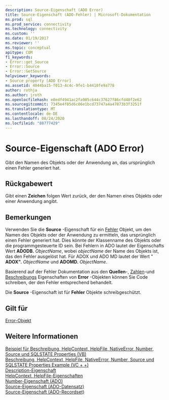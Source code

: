 ```yaml
---
description: Source-Eigenschaft (ADO Error)
title: Source-Eigenschaft (ADO-Fehler) | Microsoft-Dokumentation
ms.prod: sql
ms.prod_service: connectivity
ms.technology: connectivity
ms.custom: ''
ms.date: 01/19/2017
ms.reviewer: ''
ms.topic: conceptual
apitype: COM
f1_keywords:
- Error::get_Source
- Error::Source
- Error::GetSource
helpviewer_keywords:
- Source property [ADO Error]
ms.assetid: 4044ba15-f013-4c4c-9fe1-b4410fe9a778
author: rothja
ms.author: jroth
ms.openlocfilehash: e0edf4941ac2fa985c644c37627f86cfd40f2e62
ms.sourcegitcommit: 7345e4f05d6c06e1bcd73747a4a47873b3f3251f
ms.translationtype: MT
ms.contentlocale: de-DE
ms.lasthandoff: 08/24/2020
ms.locfileid: "88777429"
---
```

# <a name="source-property-ado-error"></a>Source-Eigenschaft (ADO Error)
Gibt den Namen des Objekts oder der Anwendung an, das ursprünglich einen Fehler generiert hat.  
  
## <a name="return-value"></a>Rückgabewert  
 Gibt einen **Zeichen** folgen Wert zurück, der den Namen eines Objekts oder einer Anwendung angibt.  
  
## <a name="remarks"></a>Bemerkungen  
 Verwenden Sie die **Source** -Eigenschaft für ein [Fehler](./error-object.md) Objekt, um den Namen des Objekts oder der Anwendung zu ermitteln, das ursprünglich einen Fehler generiert hat. Dies könnte der Klassenname des Objekts oder die programmgesteuerte ID sein. Bei Fehlern in ADO lautet der Eigenschafts Wert **ADODB.** _ObjectName_, wobei *objectName* der Name des Objekts ist, das den Fehler ausgelöst hat. Für ADOX und ADO MD lautet der Wert " **ADOX".** _ObjectName_ und **ADOMD.** _ObjectName_.  
  
 Basierend auf der Fehler Dokumentation aus den **Quellen**-, [Zahlen](./number-property-ado.md)-und [Beschreibungs](./description-property.md) Eigenschaften von **Error** -Objekten können Sie Code schreiben, der den Fehler entsprechend behandelt.  
  
 Die **Source** -Eigenschaft ist für **Fehler** Objekte schreibgeschützt.  
  
## <a name="applies-to"></a>Gilt für  
 [Error-Objekt](./error-object.md)  
  
## <a name="see-also"></a>Weitere Informationen  
 [Beispiel für Beschreibung, HelpContext, HelpFile, NativeError, Number, Source und SQLSTATE Properties (VB)](./description-helpcontext-helpfile-nativeerror-number-source-example-vb.md)   
 [Beschreibung, HelpContext, HelpFile, NativeError, Number, Source und SQLSTATE Properties Example (VC + +)](./description-helpcontext-helpfile-nativeerror-number-source-example-vc.md)   
 [Description-Eigenschaft](./description-property.md)   
 [HelpContext, HelpFile-Eigenschaften](./helpcontext-helpfile-properties.md)   
 [Number-Eigenschaft (ADO)](./number-property-ado.md)   
 [Source-Eigenschaft (ADO-Datensatz)](./source-property-ado-record.md)   
 [Source-Eigenschaft (ADO-Recordset)](./source-property-ado-recordset.md)